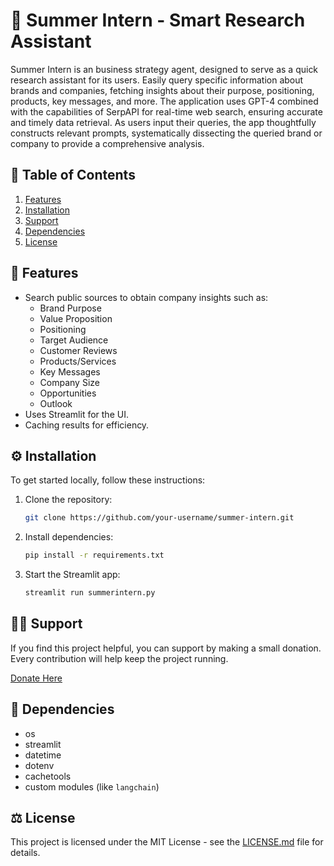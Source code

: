 # 📝 Summer Intern - Smart Research Assistant

Summer Intern is an business strategy agent, designed to serve as a quick research assistant for its users. Easily query specific information about brands and companies, fetching insights about their purpose, positioning, products, key messages, and more. The application uses GPT-4 combined with the capabilities of SerpAPI for real-time web search, ensuring accurate and timely data retrieval. As users input their queries, the app thoughtfully constructs relevant prompts, systematically dissecting the queried brand or company to provide a comprehensive analysis. 

## 📖 Table of Contents
1. [Features](#features)
2. [Installation](#installation)
3. [Support](#support)
4. [Dependencies](#dependencies)
5. [License](#license)

## 🚨 Features
- Search public sources to obtain company insights such as:
  - Brand Purpose
  - Value Proposition
  - Positioning
  - Target Audience
  - Customer Reviews
  - Products/Services
  - Key Messages
  - Company Size
  - Opportunities
  - Outlook
- Uses Streamlit for the UI.
- Caching results for efficiency.

## ⚙️ Installation

To get started locally, follow these instructions:
1. Clone the repository:
    ```bash
    git clone https://github.com/your-username/summer-intern.git
    ```

2. Install dependencies:
    ```bash
    pip install -r requirements.txt
    ```

3. Start the Streamlit app:
    ```bash
    streamlit run summerintern.py
    ```

## 🙌🏽 Support

If you find this project helpful, you can support by making a small donation. Every contribution will help keep the project running.

[Donate Here](https://buy.stripe.com/3cs02ge1AbbQ3h67sA)

## 🐐 Dependencies
- os
- streamlit
- datetime
- dotenv
- cachetools
- custom modules (like `langchain`)

## ⚖️ License

This project is licensed under the MIT License - see the [LICENSE.md](LICENSE.md) file for details.

